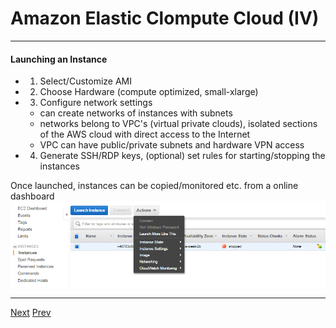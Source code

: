 # Amazon Elastic Clompute Cloud (IV)

***
#### Launching an Instance
* 1. Select/Customize AMI
* 2. Choose Hardware (compute optimized, small-xlarge)
* 3. Configure network settings
	* can create networks of instances with subnets
	* networks belong to VPC's (virtual private clouds), isolated sections of the AWS cloud with direct access to the Internet
	* VPC can have public/private subnets and hardware VPN access
* 4. Generate SSH/RDP keys, (optional) set rules for starting/stopping the instances

Once launched, instances can be copied/monitored etc. from a online dashboard
![Alt text](https://github.com/AustinCerny/CSCI582_Presentation4/blob/master/Capture3.PNG)

***

[Next](https://github.com/AustinCerny/CSCI582_Presentation4/blob/master/slide19.md)
[Prev](https://github.com/AustinCerny/CSCI582_Presentation4/blob/master/slide17.md)
